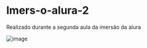 # Imers-o-alura-2

Realizado durante a segunda aula da imersão da alura

![image](https://github.com/user-attachments/assets/ce272254-5243-473c-b15a-a4f427f48cf2)
